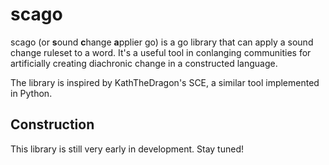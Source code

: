 # scago
scago (or **s**ound **c**hange **a**pplier go) is a go library that can apply a sound change ruleset to a word. It's a useful tool in conlanging communities for artificially creating diachronic change in a constructed language.

The library is inspired by KathTheDragon's SCE, a similar tool implemented in Python.

## Construction
This library is still very early in development. Stay tuned!